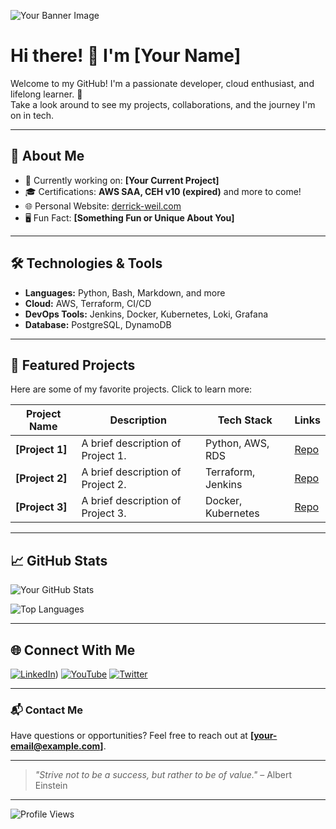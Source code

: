 <!-- Replace the image below with your banner -->
![Your Banner Image](https://via.placeholder.com/1200x400?text=Your+Banner+Here)

# Hi there! 👋 I'm [Your Name]

Welcome to my GitHub! I'm a passionate developer, cloud enthusiast, and lifelong learner. 🚀  
Take a look around to see my projects, collaborations, and the journey I'm on in tech.

---

## 🌟 About Me

- 💼 Currently working on: **[Your Current Project]**
- 🎓 Certifications: **AWS SAA, CEH v10 (expired)** and more to come!
- 🌐 Personal Website: [derrick-weil.com](https://derrick-weil.com)
- 🖥️ Fun Fact: **[Something Fun or Unique About You]**

---

## 🛠️ Technologies & Tools

- **Languages:** Python, Bash, Markdown, and more  
- **Cloud:** AWS, Terraform, CI/CD  
- **DevOps Tools:** Jenkins, Docker, Kubernetes, Loki, Grafana  
- **Database:** PostgreSQL, DynamoDB  

---

## 📂 Featured Projects

Here are some of my favorite projects. Click to learn more:

| Project Name         | Description                          | Tech Stack        | Links |
|----------------------|--------------------------------------|-------------------|-------|
| **[Project 1]**      | A brief description of Project 1.    | Python, AWS, RDS | [Repo](#) |
| **[Project 2]**      | A brief description of Project 2.    | Terraform, Jenkins | [Repo](#) |
| **[Project 3]**      | A brief description of Project 3.    | Docker, Kubernetes | [Repo](#) |

---

## 📈 GitHub Stats

![Your GitHub Stats](https://github-readme-stats.vercel.app/api?username=derrickSh43&show_icons=true&theme=radical)

![Top Languages](https://github-readme-stats.vercel.app/api/top-langs/?username=derrickSh43&layout=compact&theme=radical)

---

## 🌐 Connect With Me

[![LinkedIn](https://img.shields.io/badge/LinkedIn-Profile-blue?style=for-the-badge&logo=linkedin)](https://www.linkedin.com/in/derrick-weil-11726253/))
[![YouTube](https://img.shields.io/badge/YouTube-Channel-red?style=for-the-badge&logo=youtube)](https://youtube.com/yourchannel)
[![Twitter](https://img.shields.io/badge/Twitter-Handle-blue?style=for-the-badge&logo=twitter)](https://twitter.com/yourhandle)

---

### 📬 Contact Me

Have questions or opportunities? Feel free to reach out at **[your-email@example.com]**.

---

> _"Strive not to be a success, but rather to be of value."_ – Albert Einstein

---

<!-- Add your profile visitor badge -->
![Profile Views](https://komarev.com/ghpvc/?username=derrickSh43&color=blue&style=flat-square)
